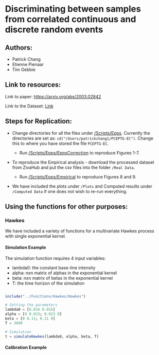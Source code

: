 # Discriminating between samples from correlated continuous and discrete random events

## Authors:
- Patrick Chang
- Etienne Pienaar
- Tim Gebbie

## Link to resources:

Link to paper: https://arxiv.org/abs/2003.02842

Link to the Dataset: [Link](https://zivahub.uct.ac.za/articles/Malliavin-Mancino_estimators_implemented_with_the_non-uniform_fast_Fourier_transform_Dataset/11903442)

## Steps for Replication:
- Change directories for all the files under [/Scripts/Epps](https://github.com/CHNPAT005/PCEPTG-EC/tree/master/Scripts/Epps). Currently the directories are set as: `cd("/Users/patrickchang1/PCEPTG-EC")`. Change this to where you have stored the file `PCEPTG-EC`. 

	- Run [/Scripts/Epps/EppsCorrection](https://github.com/CHNPAT005/PCEPTG-EC/blob/master/Scripts/Epps/EppsCorrection) to reproduce Figures 1-7.
	
 - To reproduce the Empirical analysis - download the processed dataset from ZivaHub and put the csv files into the folder `/Real Data`.
 	- Run [/Scripts/Epps/Empirical](https://github.com/CHNPAT005/PCEPTG-EC/blob/master/Scripts/Epps/Empirical) to reproduce Figures 8 and 9.

- We have included the plots under `/Plots` and Computed results under `/Computed Data` if one does not wish to re-run everything.

## Using the functions for other purposes:
### Hawkes

We have included a variety of functions for a multivariate Hawkes process with single exponential kernel.

#### Simulation Example

The simulation function requires 4 input variables:
- lambda0: the constant base-line intensity
- alpha: nxn matrix of alphas in the exponential kernel
- beta: nxn matrix of betas in the exponential kernel
- T: the time horizon of the simulation

```julia

include("../Functions/Hawkes/Hawkes")

# Setting the parameters
lambda0 = [0.016 0.016]
alpha = [0 0.023; 0.023 0]
beta = [0 0.11; 0.11 0]
T = 3600

# Simulation
t = simulateHawkes(lambda0, alpha, beta, T)

```

#### Calibration Example




